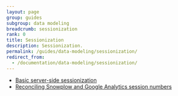 ```yaml
---
layout: page
group: guides
subgroup: data modeling
breadcrumb: sessionization
rank: 0
title: Sessionization
description: Sessionization.
permalink: /guides/data-modeling/sessionization/
redirect_from:
  - /documentation/data-modeling/sessionization/
---
```


<!--* [client-side sessionization](client-side-sessionization)-->
* [Basic server-side sessionization](basic-sessionization-in-sql)
* [Reconciling Snowplow and Google Analytics session numbers](reconciling-snowplow-and-ga)
